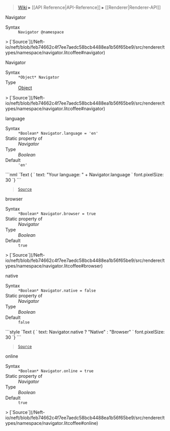 > [Wiki](Home) ▸ [[API Reference|API-Reference]] ▸ [[Renderer|Renderer-API]]

Navigator
<dl><dt>Syntax</dt><dd><code>Navigator @namespace</code></dd></dl>
> [`Source`](/Neft-io/neft/blob/feb74662c4f7ee7aedc58bcb4488ea1b56f65be9/src/renderer/types/namespace/navigator.litcoffee#navigator)

Navigator
<dl><dt>Syntax</dt><dd><code>&#x2A;Object&#x2A; Navigator</code></dd><dt>Type</dt><dd><a href="/Neft-io/neft/wiki/API/Utils-API#isobject">Object</a></dd></dl>
> [`Source`](/Neft-io/neft/blob/feb74662c4f7ee7aedc58bcb4488ea1b56f65be9/src/renderer/types/namespace/navigator.litcoffee#navigator)

language
<dl><dt>Syntax</dt><dd><code>&#x2A;Boolean&#x2A; Navigator.language = 'en'</code></dd><dt>Static property of</dt><dd><i>Navigator</i></dd><dt>Type</dt><dd><i>Boolean</i></dd><dt>Default</dt><dd><code>'en'</code></dd></dl>
```nml
`Text {
`   text: "Your language: " + Navigator.language
`   font.pixelSize: 30
`}
```

> [`Source`](/Neft-io/neft/blob/feb74662c4f7ee7aedc58bcb4488ea1b56f65be9/src/renderer/types/namespace/navigator.litcoffee#language)

browser
<dl><dt>Syntax</dt><dd><code>&#x2A;Boolean&#x2A; Navigator.browser = true</code></dd><dt>Static property of</dt><dd><i>Navigator</i></dd><dt>Type</dt><dd><i>Boolean</i></dd><dt>Default</dt><dd><code>true</code></dd></dl>
> [`Source`](/Neft-io/neft/blob/feb74662c4f7ee7aedc58bcb4488ea1b56f65be9/src/renderer/types/namespace/navigator.litcoffee#browser)

native
<dl><dt>Syntax</dt><dd><code>&#x2A;Boolean&#x2A; Navigator.native = false</code></dd><dt>Static property of</dt><dd><i>Navigator</i></dd><dt>Type</dt><dd><i>Boolean</i></dd><dt>Default</dt><dd><code>false</code></dd></dl>
```style
`Text {
`   text: Navigator.native ? "Native" : "Browser"
`   font.pixelSize: 30
`}
```

> [`Source`](/Neft-io/neft/blob/feb74662c4f7ee7aedc58bcb4488ea1b56f65be9/src/renderer/types/namespace/navigator.litcoffee#native)

online
<dl><dt>Syntax</dt><dd><code>&#x2A;Boolean&#x2A; Navigator.online = true</code></dd><dt>Static property of</dt><dd><i>Navigator</i></dd><dt>Type</dt><dd><i>Boolean</i></dd><dt>Default</dt><dd><code>true</code></dd></dl>
> [`Source`](/Neft-io/neft/blob/feb74662c4f7ee7aedc58bcb4488ea1b56f65be9/src/renderer/types/namespace/navigator.litcoffee#online)

